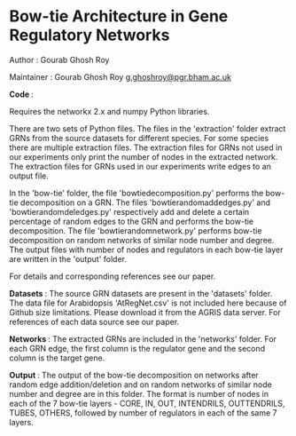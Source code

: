 # Bow-tie Architecture in Gene Regulatory Networks

Author : Gourab Ghosh Roy

Maintainer : Gourab Ghosh Roy <g.ghoshroy@pgr.bham.ac.uk>

<b>Code </b>: 

Requires the networkx 2.x and numpy Python libraries.

There are two sets of Python files. The files in the 'extraction' folder extract GRNs from the source datasets for different species.
For some species there are multiple extraction files. 
The extraction files for GRNs not used in our experiments only print the number of nodes in the extracted network.
The extraction files for GRNs used in our experiments write edges to an output file. 

In the 'bow-tie' folder, the file 'bowtiedecomposition.py' performs the bow-tie decomposition on a GRN. 
The files 'bowtierandomaddedges.py' and 'bowtierandomdeledges.py' respectively add and delete a certain percentage of random edges to the GRN and performs the bow-tie decomposition.
The file 'bowtierandomnetwork.py' performs bow-tie decomposition on random networks of similar node number and degree. 
The output files with number of nodes and regulators in each bow-tie layer are written in the 'output' folder. 

For details and corresponding references see our paper.  


<b>Datasets </b>:
The source GRN datasets are present in the 'datasets' folder.  
The data file for Arabidopsis 'AtRegNet.csv' is not included here because of Github size limitations. Please download it from the AGRIS data server. 
For references of each data source see our paper.


<b>Networks </b>:
The extracted GRNs are included in the 'networks' folder. 
For each GRN edge, the first column is the regulator gene and the second column is the target gene.

 
<b>Output </b>:
The output of the bow-tie decomposition on networks after random edge addition/deletion and on random networks of similar node number and degree are in this folder.
The format is number of nodes in each of the 7 bow-tie layers - CORE, IN, OUT, INTENDRILS, OUTTENDRILS, TUBES, OTHERS, followed by number of regulators in each of the same 7 layers.




